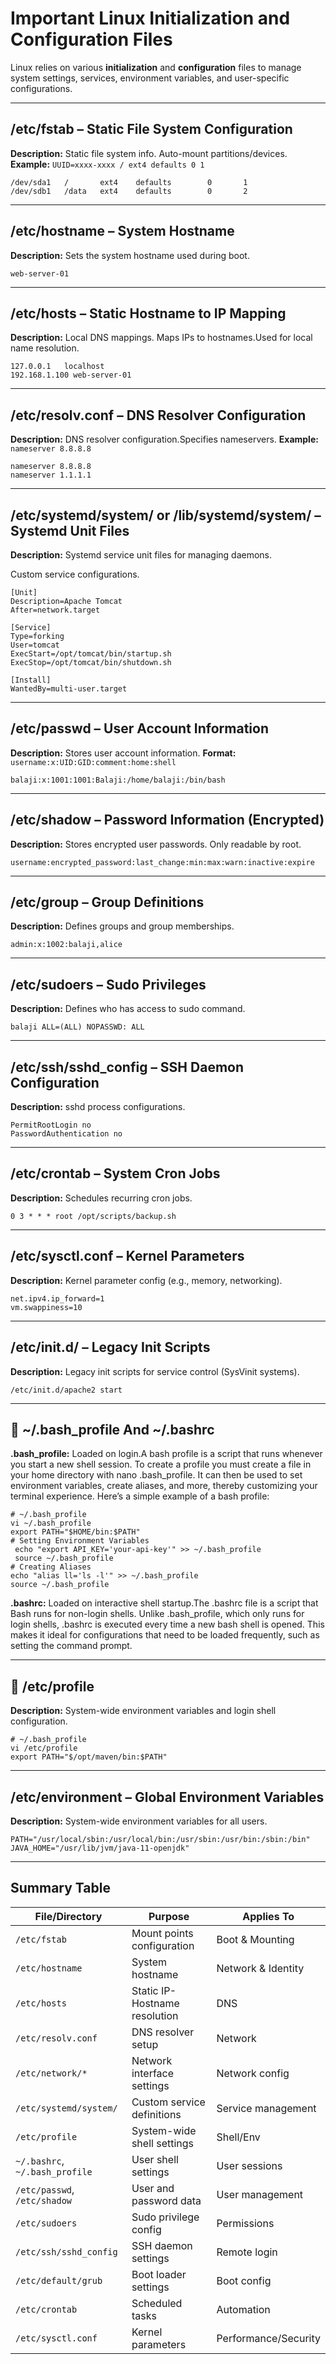 
# Important Linux Initialization and Configuration Files

Linux relies on various **initialization** and **configuration** files to manage system settings, services, environment variables, and user-specific configurations.

---

## /etc/fstab – Static File System Configuration
**Description:** Static file system info. Auto-mount partitions/devices.
**Example:** `UUID=xxxx-xxxx / ext4 defaults 0 1`

```
/dev/sda1   /       ext4    defaults        0       1
/dev/sdb1   /data   ext4    defaults        0       2
```

---

##  /etc/hostname – System Hostname
**Description:** Sets the system hostname used during boot.

```
web-server-01
```

---

## /etc/hosts – Static Hostname to IP Mapping
**Description:** Local DNS mappings. Maps IPs to hostnames.Used for local name resolution.

```
127.0.0.1   localhost
192.168.1.100 web-server-01
```

---

## /etc/resolv.conf – DNS Resolver Configuration
**Description:** DNS resolver configuration.Specifies nameservers.
**Example:** `nameserver 8.8.8.8`


```
nameserver 8.8.8.8
nameserver 1.1.1.1
```

---

## /etc/systemd/system/ or /lib/systemd/system/ – Systemd Unit Files
**Description:** Systemd service unit files for managing daemons.

Custom service configurations.

```
[Unit]
Description=Apache Tomcat
After=network.target

[Service]
Type=forking
User=tomcat
ExecStart=/opt/tomcat/bin/startup.sh
ExecStop=/opt/tomcat/bin/shutdown.sh

[Install]
WantedBy=multi-user.target
```

---

##  /etc/passwd – User Account Information
**Description:** Stores user account information.
**Format:** `username:x:UID:GID:comment:home:shell`

```
balaji:x:1001:1001:Balaji:/home/balaji:/bin/bash
```

---

##  /etc/shadow – Password Information (Encrypted)
**Description:** Stores encrypted user passwords. Only readable by root.

```
username:encrypted_password:last_change:min:max:warn:inactive:expire
```

---

## /etc/group – Group Definitions
**Description:** Defines groups and group memberships.

```
admin:x:1002:balaji,alice
```

---

## /etc/sudoers – Sudo Privileges
**Description:** Defines who has access to sudo command.

```
balaji ALL=(ALL) NOPASSWD: ALL
```

---

## /etc/ssh/sshd_config – SSH Daemon Configuration

**Description:** sshd process configurations.

```
PermitRootLogin no
PasswordAuthentication no
```


---

## /etc/crontab – System Cron Jobs
**Description:** Schedules recurring cron jobs.

```
0 3 * * * root /opt/scripts/backup.sh
```

---

## /etc/sysctl.conf – Kernel Parameters

**Description:** Kernel parameter config (e.g., memory, networking).


```
net.ipv4.ip_forward=1
vm.swappiness=10
```


---

## /etc/init.d/ – Legacy Init Scripts

**Description:** Legacy init scripts for service control (SysVinit systems).

```
/etc/init.d/apache2 start
```
---
## 👤 ~/.bash_profile And  ~/.bashrc

**.bash_profile:** Loaded on login.A bash profile is a script that runs whenever you start a new shell session. To create a profile you must create a file in your home directory with nano .bash_profile. It can then be used to set environment variables, create aliases, and more, thereby customizing your terminal experience. Here’s a simple example of a bash profile:

```
# ~/.bash_profile
vi ~/.bash_profile
export PATH="$HOME/bin:$PATH"
# Setting Environment Variables
 echo "export API_KEY='your-api-key'" >> ~/.bash_profile
 source ~/.bash_profile
# Creating Aliases
echo "alias ll='ls -l'" >> ~/.bash_profile
source ~/.bash_profile
```
  
**.bashrc:** Loaded on interactive shell startup.The .bashrc file is a script that Bash runs for non-login shells. Unlike .bash_profile, which only runs for login shells, .bashrc is executed every time a new bash shell is opened. This makes it ideal for configurations that need to be loaded frequently, such as setting the command prompt.

---
## 🔁 /etc/profile
**Description:** System-wide environment variables and login shell configuration.

```
# ~/.bash_profile
vi /etc/profile
export PATH="$/opt/maven/bin:$PATH"
```
---
## /etc/environment – Global Environment Variables
**Description:** System-wide environment variables for all users.

```
PATH="/usr/local/sbin:/usr/local/bin:/usr/sbin:/usr/bin:/sbin:/bin"
JAVA_HOME="/usr/lib/jvm/java-11-openjdk"
```

---

## Summary Table

| File/Directory             | Purpose                                 | Applies To            |
|---------------------------|------------------------------------------|------------------------|
| `/etc/fstab`              | Mount points configuration               | Boot & Mounting        |
| `/etc/hostname`           | System hostname                          | Network & Identity     |
| `/etc/hosts`              | Static IP-Hostname resolution            | DNS                    |
| `/etc/resolv.conf`        | DNS resolver setup                       | Network                |
| `/etc/network/*`          | Network interface settings               | Network config         |
| `/etc/systemd/system/`    | Custom service definitions               | Service management     |
| `/etc/profile`            | System-wide shell settings               | Shell/Env              |
| `~/.bashrc`, `~/.bash_profile` | User shell settings                 | User sessions          |
| `/etc/passwd`, `/etc/shadow` | User and password data               | User management        |
| `/etc/sudoers`            | Sudo privilege config                    | Permissions            |
| `/etc/ssh/sshd_config`    | SSH daemon settings                      | Remote login           |
| `/etc/default/grub`       | Boot loader settings                     | Boot config            |
| `/etc/crontab`            | Scheduled tasks                          | Automation             |
| `/etc/sysctl.conf`        | Kernel parameters                        | Performance/Security   |
